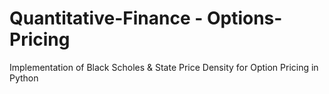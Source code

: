 # Quantitative-Finance - Options-Pricing

Implementation of Black Scholes &amp; State Price Density for Option Pricing in Python
